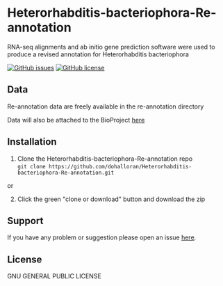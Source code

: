 # Heterorhabditis-bacteriophora-Re-annotation
RNA-seq alignments and ab initio gene prediction software were used to produce a revised annotation for Heterorhabditis bacteriophora

[![GitHub issues](https://img.shields.io/github/issues/dohalloran/Heterorhabditis-bacteriophora-Re-annotation.svg)](https://github.com/dohalloran/Heterorhabditis-bacteriophora-Re-annotation/issues)
[![GitHub license](https://img.shields.io/badge/license-GPL_3.0-orange.svg)](https://raw.githubusercontent.com/dohalloran/Heterorhabditis-bacteriophora-Re-annotation/master/LICENSE)

## Data
Re-annotation data are freely available in the re-annotation directory

Data will also be attached to the BioProject [here](https://www.ncbi.nlm.nih.gov/bioproject/PRJNA418589/)

## Installation
1. Clone the Heterorhabditis-bacteriophora-Re-annotation repo  
`git clone https://github.com/dohalloran/Heterorhabditis-bacteriophora-Re-annotation.git` 

or

2. Click the green "clone or download" button and download the zip    


## Support
If you have any problem or suggestion please open an issue [here](https://github.com/dohalloran/Heterorhabditis-bacteriophora-Re-annotation/issues).

## License 
GNU GENERAL PUBLIC LICENSE

